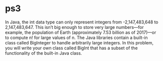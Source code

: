 # ps3
In Java, the int data type can only represent integers from -2,147,483,648 to 2,147,483,647. This isn’t big enough to store very large numbers—for example, the population of Earth (approximately 7.53 billion as of 2017)—or to compute n! for large values of n.  The Java libraries contain a built-in class called BigInteger to handle arbitrarily large integers. In this problem, you will write your own class called BigInt that has a subset of the functionality of the built-in Java class.
